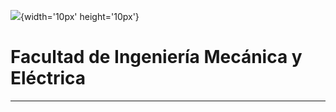 ![](https://portal.ucol.mx/content/micrositios/188/image/Escudo2021/Dos_lineas/UdeC_2L_392.png){width='10px' height='10px'}
# Facultad de Ingeniería Mecánica y Eléctrica
---
##  
